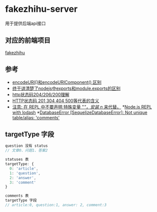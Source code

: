 # fakezhihu-server

用于提供后端api接口

## 对应的前端项目

[fakezhihu](https://github.com/cwy007/fakezhihu)

## 参考

* [encodeURI()和encodeURIComponent() 区别](https://blog.csdn.net/qq_34629352/article/details/78959707)
* [终于讲清楚了nodejs中exports和module.exports的区别](https://www.jianshu.com/p/43b151089d29)
* [http状态码204/206/200理解](http://www.mamicode.com/info-detail-1825350.html)
* [HTTP状态码 201 304 404 500等代表的含义](https://blog.csdn.net/sinat_36067127/article/details/74841769)
* [注意: 在 REPL 中不要声明 特殊变量 "_"，安装 n_ 来代替。](http://lodash.think2011.net/getting-started)
*[Node.js REPL with lodash](https://github.com/borisdiakur/n_#readme)
*[DatabaseError [SequelizeDatabaseError]: Not unique table/alias: 'comments'](https://stackoverflow.com/questions/53491063/sequelize-not-unique-table-alias)

## targetType 字段

```js
question 没有 status
// 文章0、问题1、答案2

statuses 表
targetType: {
  0: 'article',
  1: 'question',
  2: 'answer',
  3: 'comment'
}

comments 表
targetType 字段
// article:0, question:1, answer: 2, comment:3
```
